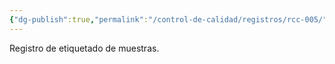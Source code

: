 ```yaml
---
{"dg-publish":true,"permalink":"/control-de-calidad/registros/rcc-005/"}
---
```


Registro de etiquetado de muestras.
